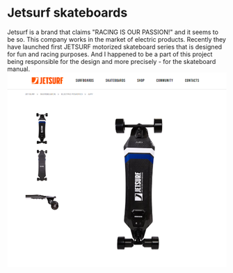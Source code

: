 # Jetsurf skateboards
Jetsurf is a brand that claims "RACING IS OUR PASSION!" and it seems to be so. This company works in the market of electric products. Recently they have launched first JETSURF motorized skateboard series that is designed for fun and racing purposes. And I happened to be a part of this project being responsible for the design and more precisely - for the skateboard manual.
![Alt Jetsurf motorized skateboard "Race".](img/air.png)
